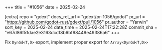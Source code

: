 +++
title = "#1056"
date = 2025-02-24

[extra]
repo = "gdext"
docs_rel_url = "gdext/pr-1056/godot"
pr_url = "https://github.com/godot-rust/gdext/pull/1056"
pr_author = "Yarwin"
sort_key = 2025-02-24
date_time = 2025-02-24T17:22:28Z
commit_sha = "e67d86f51dae2e3163dcc18b6bf98449e49386a6"
+++

Fix `DynGd<T,D>` export, implement proper export for `Array<DynGd<T,D>>`
